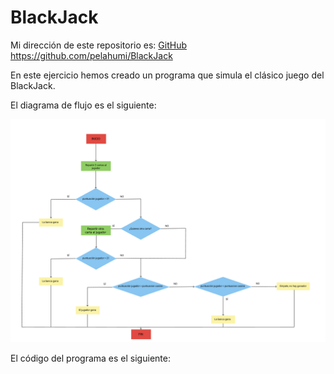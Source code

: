 # BlackJack
Mi dirección de este repositorio es: [GitHub](https://github.com/pelahumi/BlackJack)
https://github.com/pelahumi/BlackJack

En este ejercicio hemos creado un programa que simula el clásico juego del BlackJack.

El diagrama de flujo es el siguiente:

![diagrama de flujo BlackJack](https://github.com/pelahumi/BlackJack/blob/main/Diagrama%20de%20flujo.jpg)

El código del programa es el siguiente:

